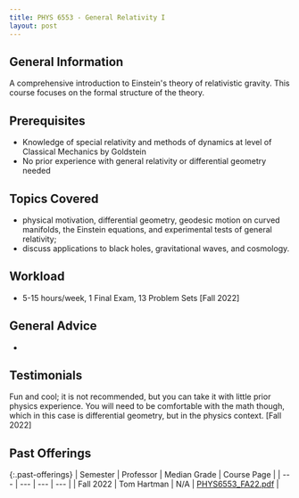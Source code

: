 ```yaml
---
title: PHYS 6553 - General Relativity I
layout: post
---
```


<link rel="stylesheet" href="/main.css">

## General Information

A comprehensive introduction to Einstein's theory of relativistic gravity. This course focuses on the formal structure of the theory.

## Prerequisites

- Knowledge of special relativity and methods of dynamics at level of Classical Mechanics by Goldstein
- No prior experience with general relativity or differential geometry needed

## Topics Covered

  - physical motivation, differential geometry, geodesic motion on curved manifolds, the Einstein equations, and experimental tests of general relativity;
  - discuss applications to black holes, gravitational waves, and cosmology.

## Workload
  - 5-15 hours/week, 1 Final Exam, 13 Problem Sets [Fall 2022]

## General Advice

  - 

## Testimonials

Fun and cool; it is not recommended, but you can take it with little prior physics experience. You will need to be comfortable with the math though, which in this case is differential geometry, but in the physics context. [Fall 2022]

## Past Offerings

{:.past-offerings}
| Semester | Professor | Median Grade | Course Page |
| --- | --- | --- | --- |
| Fall 2022 | Tom Hartman | N/A | <a href="/syllabi/PHYS6553_FA22.pdf">PHYS6553_FA22.pdf</a> |
